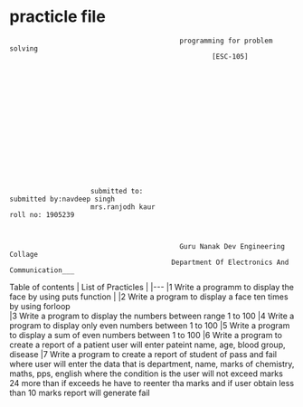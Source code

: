 #                                                    practicle file
                                              programming for problem solving
                                                      [ESC-105]                                
                                    
                                    
                                    
                                    
                                    
                                    
                                    
                                    
                                    
                                    
                                    
                                    
                                    
                                    
                                    
                                    
                        submitted to:                                           submitted by:navdeep singh
                        mrs.ranjodh kaur                                           roll no: 1905239
                                   
                                   
                                                                                          
                                              Guru Nanak Dev Engineering Collage
                                            Department Of Electronics And Communication___  
Table of contents
| List of Practicles |
|---
|1 Write a programm to display the face by using puts function |
|2 Write a program to display a face ten times by using forloop                                           
|3 Write a program to display the numbers between range 1 to 100
|4 Write a program to display only even numbers between 1 to 100
|5 Write a program to display a sum of even numbers between 1 to 100
|6 Write a program to create a report of a patient user will enter pateint name, age, blood group, disease 
|7 Write a program to create a report of student of pass and fail where user will enter the data that is department, name, marks of chemistry, maths, pps, english where the condition is the user will not  exceed marks 24 more than if exceeds he have to reenter tha marks and if user obtain less than 10 marks report will generate fail
